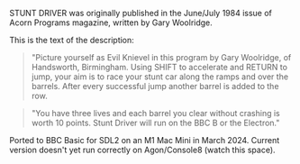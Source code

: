 STUNT DRIVER was originally published in the June/July 1984 issue of Acorn Programs magazine, written by Gary Woolridge.

This is the text of the description:

> "Picture yourself as Evil Knievel in this program by Gary Woolridge, of Handsworth, Birmingham. Using SHIFT to accelerate and RETURN to jump, your aim is to race your stunt car along the ramps and over the barrels. After every successful jump another barrel is added to the row.

> "You have three lives and each barrel you clear without crashing is worth 10 points. Stunt Driver will run on the BBC B or the Electron."

Ported to BBC Basic for SDL2 on an M1 Mac Mini in March 2024. Current version doesn't yet run correctly on Agon/Console8 (watch this space).